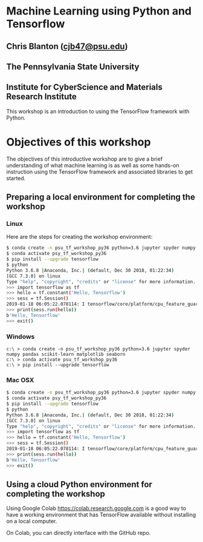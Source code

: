 # Machine Learning using Python and Tensorflow
## Chris Blanton (cjb47@psu.edu)
## The Pennsylvania State University
## Institute for CyberScience and Materials Research Institute

This workshop is an introduction to using the TensorFlow framework 
with Python. 

# Objectives of this workshop
The objectives of this introductive workshop are to give a 
brief understanding of what machine learning is as well
as some hands-on instruction using the TensorFlow framework
and associated libraries to get started. 


## Preparing a local environment for completing the workshop

### Linux

Here are the steps for creating the workshop environment:

```bash
$ conda create -n psu_tf_workshop_py36 python=3.6 jupyter spyder numpy pandas scikit-learn matplotlib seaborn 
$ conda activate psy_tf_workshop_py36
$ pip install --upgrade tensorflow
$ python
Python 3.6.8 |Anaconda, Inc.| (default, Dec 30 2018, 01:22:34) 
[GCC 7.3.0] on linux
Type "help", "copyright", "credits" or "license" for more information.
>>> import tensorflow as tf
>>> hello = tf.constant('Hello, Tensorflow')
>>> sess = tf.Session()
2019-01-18 06:05:22.078114: I tensorflow/core/platform/cpu_feature_guard.cc:141] Your CPU supports instructions that this TensorFlow binary was not compiled to use: AVX2
>>> print(sess.run(hello))
b'Hello, Tensorflow'
>>> exit()
```



### Windows

```
c:\ > conda create -n psu_tf_workshop_py36 python=3.6 jupyter spyder numpy pandas scikit-learn matplotlib seaborn
c:\ > conda activate psu_tf_workshop_py36
c:\ > pip install --upgrade tensorflow
```

### Mac OSX
```bash
$ conda create -n psu_tf_workshop_py36 python=3.6 jupyter spyder numpy pandas scikit-learn matplotlib seaborn 
$ conda activate psy_tf_workshop_py36
$ pip install --upgrade tensorflow
$ python
Python 3.6.8 |Anaconda, Inc.| (default, Dec 30 2018, 01:22:34) 
[GCC 7.3.0] on linux
Type "help", "copyright", "credits" or "license" for more information.
>>> import tensorflow as tf
>>> hello = tf.constant('Hello, Tensorflow')
>>> sess = tf.Session()
2019-01-18 06:05:22.078114: I tensorflow/core/platform/cpu_feature_guard.cc:141] Your CPU supports instructions that this TensorFlow binary was not compiled to use: AVX2
>>> print(sess.run(hello))
b'Hello, Tensorflow'
>>> exit()
```



## Using a cloud Python environment for completing the workshop

Using Google Colab <https://colab.research.google.com> is a good way to have a working 
environment that has TensorFlow available without installing on a local computer. 

On Colab, you can directly interface with the GitHub repo.


